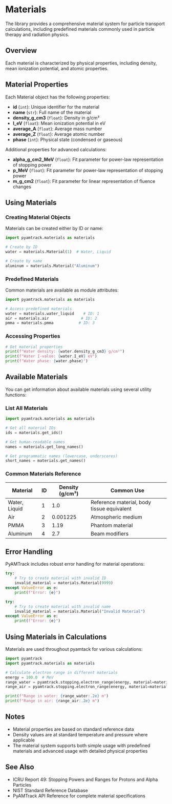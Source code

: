 # Materials

The library provides a comprehensive material system for particle transport calculations, including predefined materials commonly used in particle therapy and radiation physics.

## Overview

Each material is characterized by physical properties, including density, mean ionization potential, and atomic properties.

## Material Properties

Each Material object has the following properties:

- **id** (`int`): Unique identifier for the material
- **name** (`str`): Full name of the material
- **density_g_cm3** (`float`): Density in g/cm³
- **I_eV** (`float`): Mean ionization potential in eV
- **average_A** (`float`): Average mass number
- **average_Z** (`float`): Average atomic number
- **phase** (`int`): Physical state (condensed or gaseous)

Additional properties for advanced calculations:
- **alpha_g_cm2_MeV** (`float`): Fit parameter for power-law representation of stopping power
- **p_MeV** (`float`): Fit parameter for power-law representation of stopping power
- **m_g_cm2** (`float`): Fit parameter for linear representation of fluence changes

## Using Materials

### Creating Material Objects

Materials can be created either by ID or name:

```python
import pyamtrack.materials as materials

# Create by ID
water = materials.Material(1)  # Water, Liquid

# Create by name
aluminum = materials.Material("Aluminum")
```

### Predefined Materials

Common materials are available as module attributes:

```python
import pyamtrack.materials as materials

# Access predefined materials
water = materials.water_liquid    # ID: 1
air = materials.air              # ID: 2
pmma = materials.pmma           # ID: 3
```

### Accessing Properties

```python
# Get material properties
print(f"Water density: {water.density_g_cm3} g/cm³")
print(f"Water I-value: {water.I_eV} eV")
print(f"Water phase: {water.phase}")
```

## Available Materials

You can get information about available materials using several utility functions:

### List All Materials
```python
import pyamtrack.materials as materials

# Get all material IDs
ids = materials.get_ids()

# Get human-readable names
names = materials.get_long_names()

# Get programmatic names (lowercase, underscores)
short_names = materials.get_names()
```

### Common Materials Reference

| Material | ID | Density (g/cm³) | Common Use |
|----------|-------|----------------|------------|
| Water, Liquid | 1 | 1.0 | Reference material, body tissue equivalent |
| Air | 2 | 0.001225 | Atmospheric medium |
| PMMA | 3 | 1.19 | Phantom material |
| Aluminum | 4 | 2.7 | Beam modifiers |

## Error Handling

PyAMTrack includes robust error handling for material operations:

```python
try:
    # Try to create material with invalid ID
    invalid_material = materials.Material(9999)
except ValueError as e:
    print(f"Error: {e}")

try:
    # Try to create material with invalid name
    invalid_material = materials.Material("Invalid Material")
except ValueError as e:
    print(f"Error: {e}")
```

## Using Materials in Calculations

Materials are used throughout pyamtack for various calculations:

```python
import pyamtrack
import pyamtrack.materials as materials

# Calculate electron range in different materials
energy = 100.0  # MeV
range_water = pyamtrack.stopping.electron_range(energy, material=materials.water_liquid)
range_air = pyamtrack.stopping.electron_range(energy, material=materials.air)

print(f"Range in water: {range_water:.2e} m")
print(f"Range in air: {range_air:.2e} m")
```

## Notes

- Material properties are based on standard reference data
- Density values are at standard temperature and pressure where applicable
- The material system supports both simple usage with predefined materials and advanced usage with detailed physical properties

## See Also

- ICRU Report 49: Stopping Powers and Ranges for Protons and Alpha Particles
- NIST Standard Reference Database
- PyAMTrack API Reference for complete material specifications